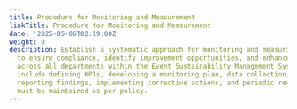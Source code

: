 ```yaml
---
title: Procedure for Monitoring and Measurement
linkTitle: Procedure for Monitoring and Measurement
date: '2025-05-06T02:19:00Z'
weight: 0
description: Establish a systematic approach for monitoring and measuring processes
  to ensure compliance, identify improvement opportunities, and enhance performance
  across all departments within the Event Sustainability Management System. Key steps
  include defining KPIs, developing a monitoring plan, data collection, analysis,
  reporting findings, implementing corrective actions, and periodic reviews. Records
  must be maintained as per policy.
---
```



<!-- Unsupported block type: table_of_contents -->

<!-- Unsupported block type: unsupported -->

